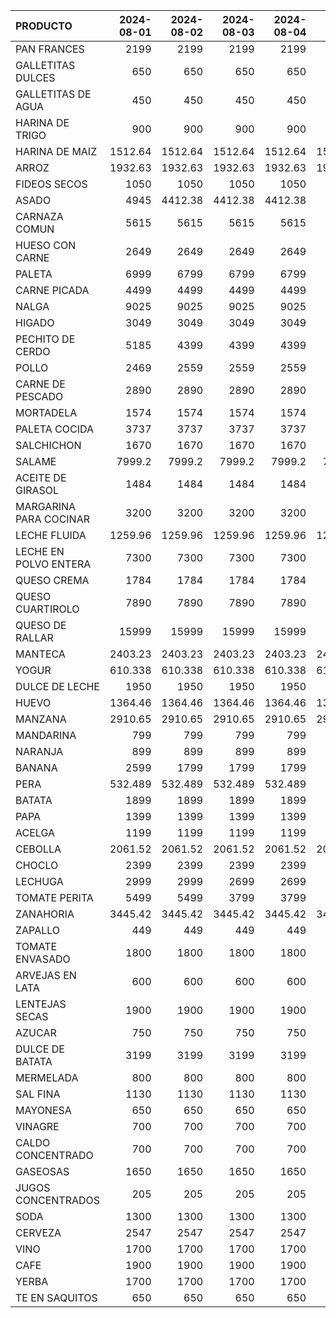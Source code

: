 | PRODUCTO               |   2024-08-01 |   2024-08-02 |   2024-08-03 |   2024-08-04 |   2024-08-05 |   2024-08-06 |   2024-08-07 |   2024-08-08 |   2024-08-09 |   2024-08-10 |   2024-08-11 |   2024-08-12 |   2024-08-13 |   2024-08-14 |   2024-08-15 |   2024-08-16 |   2024-08-17 |   2024-08-18 |   2024-08-19 |
|:-----------------------|-------------:|-------------:|-------------:|-------------:|-------------:|-------------:|-------------:|-------------:|-------------:|-------------:|-------------:|-------------:|-------------:|-------------:|-------------:|-------------:|-------------:|-------------:|-------------:|
| PAN FRANCES            |     2199     |     2199     |     2199     |     2199     |     2199     |     2199     |     2199     |     2499     |     2499     |     2499     |     2499     |     2499     |     2499     |     2599     |     2599     |     2599     |     2599     |     2599     |     2599     |
| GALLETITAS DULCES      |      650     |      650     |      650     |      650     |      650     |      650     |      650     |      650     |      650     |      650     |      650     |      650     |      650     |      650     |      650     |      650     |      650     |      650     |      650     |
| GALLETITAS DE AGUA     |      450     |      450     |      450     |      450     |      450     |      450     |      450     |      450     |      450     |      450     |      450     |      450     |      450     |      450     |      450     |      450     |      450     |      450     |      450     |
| HARINA DE TRIGO        |      900     |      900     |      900     |      900     |      900     |      900     |      900     |      900     |      900     |      950     |      950     |      950     |      950     |      950     |      950     |      950     |      950     |      950     |      950     |
| HARINA DE MAIZ         |     1512.64  |     1512.64  |     1512.64  |     1512.64  |     1512.64  |     1512.64  |     1512.64  |     1512.64  |     1512.64  |     1512.64  |     1512.64  |     1512.64  |     1512.64  |     1512.64  |     1512.64  |     1512.64  |     1512.64  |     1512.64  |     1512.64  |
| ARROZ                  |     1932.63  |     1932.63  |     1932.63  |     1932.63  |     1932.63  |     1932.63  |     1932.63  |     1932.63  |     1932.63  |     1970.53  |     1970.53  |     1970.53  |     1970.53  |     1970.53  |     1970.53  |     1970.53  |     1970.53  |     1970.53  |     1970.53  |
| FIDEOS SECOS           |     1050     |     1050     |     1050     |     1050     |     1050     |     1050     |     1065.22  |     1065.22  |     1065.22  |     1065.22  |     1065.22  |     1065.22  |     1065.22  |     1065.22  |     1065.22  |     1065.22  |     1065.22  |     1065.22  |     1065.22  |
| ASADO                  |     4945     |     4412.38  |     4412.38  |     4412.38  |     4945     |     4945     |     4945     |     4945     |     4564.56  |     4564.56  |     4564.56  |     4412.38  |     4412.38  |     4412.38  |     4412.38  |     5789.58  |     5789.58  |     5789.58  |     5789.58  |
| CARNAZA COMUN          |     5615     |     5615     |     5615     |     5615     |     5615     |     5615     |     5615     |     5615     |     5615     |     5615     |     5615     |     5615     |     5615     |     5615     |     5615     |     5615     |     5615     |     5615     |     5615     |
| HUESO CON CARNE        |     2649     |     2649     |     2649     |     2649     |     2649     |     2649     |     2649     |     2649     |     2649     |     2649     |     2649     |     2649     |     2649     |     2649     |     2649     |     2649     |     2649     |     2649     |     2649     |
| PALETA                 |     6999     |     6799     |     6799     |     6799     |     6999     |     6999     |     6999     |     6999     |     6799     |     6799     |     6799     |     6799     |     6799     |     6799     |     6799     |     9249     |     9249     |     9249     |     6799     |
| CARNE PICADA           |     4499     |     4499     |     4499     |     4499     |     4499     |     4499     |     4499     |     4499     |     4499     |     4499     |     4499     |     3999     |     3999     |     3999     |     3999     |     4499     |     4499     |     4499     |     4499     |
| NALGA                  |     9025     |     9025     |     9025     |     9025     |     9025     |     9025     |     9025     |     9025     |     9025     |     9025     |     9025     |     9025     |     9025     |     9025     |     9025     |     9025     |     9025     |     9025     |     9025     |
| HIGADO                 |     3049     |     3049     |     3049     |     3049     |     3049     |     3049     |     3049     |     3049     |     3049     |     3049     |     3049     |     3049     |     3049     |     3049     |     3049     |     3049     |     3049     |     3049     |     3049     |
| PECHITO DE CERDO       |     5185     |     4399     |     4399     |     4399     |     5185     |     5185     |     5185     |     5185     |     4399     |     4399     |     4399     |     5295     |     5295     |     5295     |     5505     |     5505     |     5505     |     5505     |     5505     |
| POLLO                  |     2469     |     2559     |     2559     |     2559     |     2559     |     2559     |     2559     |     2559     |     2559     |     2559     |     2559     |     2559     |     2559     |     2559     |     2559     |     2559     |     2559     |     2559     |     2559     |
| CARNE DE PESCADO       |     2890     |     2890     |     2890     |     2890     |     2890     |     2890     |     2890     |     2890     |     2890     |     2890     |     2890     |     2890     |     2890     |     2890     |     2890     |     2890     |     2890     |     2890     |     2890     |
| MORTADELA              |     1574     |     1574     |     1574     |     1574     |     1574     |     1731     |     1731     |     1731     |     1731     |     1731     |     1731     |     1731     |     1731     |     1731     |     1731     |     1731     |     1731     |     1731     |     1731     |
| PALETA COCIDA          |     3737     |     3737     |     3737     |     3737     |     3737     |     4111     |     4111     |     4111     |     4111     |     4111     |     4111     |     4111     |     4111     |     4111     |     4111     |     4111     |     4111     |     4111     |     4111     |
| SALCHICHON             |     1670     |     1670     |     1670     |     1670     |     1670     |     1837.49  |     1837.49  |     1837.49  |     1837.49  |     1837.49  |     1837.49  |     1837.49  |     1837.49  |     1837.49  |     1837.49  |     1837.49  |     1837.49  |     1837.49  |     1837.49  |
| SALAME                 |     7999.2   |     7999.2   |     7999.2   |     7999.2   |     7999.2   |     8799.2   |     8799.2   |     8799.2   |     8799.2   |     8799.2   |     8799.2   |     8799.2   |     8799.2   |     8799.2   |     8799.2   |     8799.2   |     8799.2   |     8799.2   |     8799.2   |
| ACEITE DE GIRASOL      |     1484     |     1484     |     1484     |     1484     |     1484     |     1484     |     1484     |     1484     |     1484     |     1484     |     1484     |     1484     |     1484     |     1484     |     1484     |     1484     |     1484     |     1484     |     1484     |
| MARGARINA PARA COCINAR |     3200     |     3200     |     3200     |     3200     |     3200     |     3200     |     3200     |     3200     |     3200     |     3200     |     3200     |     3200     |     3200     |     3283.12  |     3283.12  |     3283.12  |     3283.12  |     3283.12  |     3283.12  |
| LECHE FLUIDA           |     1259.96  |     1259.96  |     1259.96  |     1259.96  |     1259.96  |     1259.96  |     1259.96  |     1259.96  |     1259.96  |     1259.96  |     1259.96  |     1259.96  |     1259.96  |     1259.96  |     1259.96  |     1259.96  |     1259.96  |     1259.96  |     1259.96  |
| LECHE EN POLVO ENTERA  |     7300     |     7300     |     7300     |     7300     |     7300     |     7300     |     7300     |     7300     |     8450     |     8450     |     8450     |     8450     |     8450     |     8450     |     8450     |     8450     |     8450     |     8450     |     8450     |
| QUESO CREMA            |     1784     |     1784     |     1784     |     1784     |     1784     |     1784     |     1784     |     1784     |     1784     |     1784     |     1784     |     1784     |     1784     |     1784     |     1784     |     1784     |     1784     |     1784     |     1784     |
| QUESO CUARTIROLO       |     7890     |     7890     |     7890     |     7890     |     7890     |     8999     |     8999     |     8999     |     8999     |     8999     |     8999     |     8999     |     8999     |     8999     |     8999     |     8999     |     8999     |     8999     |     8999     |
| QUESO DE RALLAR        |    15999     |    15999     |    15999     |    15999     |    15999     |    15999     |    15999     |    15999     |    15999     |    15999     |    15999     |    15999     |    15999     |    15999     |    15999     |    15999     |    15999     |    15999     |    15999     |
| MANTECA                |     2403.23  |     2403.23  |     2403.23  |     2403.23  |     2403.23  |     2403.23  |     2403.23  |     2403.23  |     2403.23  |     2403.23  |     2403.23  |     2403.23  |     2403.23  |     2403.23  |     2403.23  |     2403.23  |     2403.23  |     2403.23  |     2403.23  |
| YOGUR                  |      610.338 |      610.338 |      610.338 |      610.338 |      610.338 |      610.338 |      610.338 |      610.338 |      610.338 |      610.338 |      610.338 |      610.338 |      610.338 |      656.765 |      656.765 |      656.765 |      656.765 |      656.765 |      656.765 |
| DULCE DE LECHE         |     1950     |     1950     |     1950     |     1950     |     1950     |     1950     |     1950     |     1950     |     1950     |     1950     |     1950     |     1950     |     1950     |     1950     |     1950     |     1950     |     1950     |     1950     |     1950     |
| HUEVO                  |     1364.46  |     1364.46  |     1364.46  |     1364.46  |     1364.46  |     1364.46  |     1364.46  |     1364.46  |     1364.46  |     1364.46  |     1364.46  |     1364.46  |     1364.46  |     1364.46  |     1364.46  |     1364.46  |     1364.46  |     1364.46  |     1364.46  |
| MANZANA                |     2910.65  |     2910.65  |     2910.65  |     2910.65  |     2910.65  |     2910.65  |     2910.65  |     2910.65  |     2910.65  |     2910.65  |     2910.65  |     2139.63  |     2139.63  |     2139.63  |     2139.63  |     2139.63  |     2139.63  |     2139.63  |     2910.65  |
| MANDARINA              |      799     |      799     |      799     |      799     |      799     |      799     |      799     |      799     |      799     |      799     |      799     |      799     |      799     |      799     |      799     |      799     |      799     |      799     |      799     |
| NARANJA                |      899     |      899     |      899     |      899     |      899     |      899     |      899     |      899     |      899     |      899     |      899     |      899     |      899     |      899     |      899     |      899     |      899     |      899     |      899     |
| BANANA                 |     2599     |     1799     |     1799     |     1799     |     1999     |     1999     |     1999     |     1999     |     1999     |     1999     |     1999     |     1999     |     1999     |     1999     |     2299     |     2299     |     2299     |     2299     |     2299     |
| PERA                   |      532.489 |      532.489 |      532.489 |      532.489 |      999     |      532.489 |      532.489 |      532.489 |      532.489 |      532.489 |      532.489 |      999     |      665.778 |      665.778 |      665.778 |      665.778 |      532.489 |      532.489 |      665.778 |
| BATATA                 |     1899     |     1899     |     1899     |     1899     |     1899     |     1899     |     1899     |     1899     |     2199     |     2199     |     2199     |     2199     |     2199     |     2199     |     2199     |     2199     |     2199     |     2199     |     2199     |
| PAPA                   |     1399     |     1399     |     1399     |     1399     |     1399     |     1399     |     1399     |     1399     |     1399     |     1399     |     1399     |     1399     |     1399     |     1399     |     1399     |     1399     |     1799     |     1799     |     1799     |
| ACELGA                 |     1199     |     1199     |     1199     |     1199     |     1199     |     1199     |     1199     |     1199     |     1199     |     1199     |     1243.42  |     1243.42  |     1243.42  |     1243.42  |     1243.42  |     1243.42  |     1243.42  |     1243.42  |     1243.42  |
| CEBOLLA                |     2061.52  |     2061.52  |     2061.52  |     2061.52  |     2061.52  |     2061.52  |     2061.52  |     2061.52  |     2061.52  |     2061.52  |     2061.52  |     2061.52  |     2061.52  |     2061.52  |     2061.52  |     2061.52  |     2061.52  |     2061.52  |     2061.52  |
| CHOCLO                 |     2399     |     2399     |     2399     |     2399     |     2399     |     2399     |     2399     |     2599     |     2599     |     2599     |     2599     |     2599     |     2999     |     2999     |     2499     |     2499     |     2499     |     2499     |     2499     |
| LECHUGA                |     2999     |     2999     |     2699     |     2699     |     3499     |     3499     |     3499     |     3499     |     3499     |     3499     |     3499     |     3499     |     3499     |     3499     |     3499     |     3499     |     3299     |     3299     |     3299     |
| TOMATE PERITA          |     5499     |     5499     |     3799     |     3799     |     4499     |     3499     |     3499     |     2999     |     2499     |     2499     |     2499     |     2499     |     2499     |     2499     |     2499     |     2999     |     2999     |     2999     |     2499     |
| ZANAHORIA              |     3445.42  |     3445.42  |     3445.42  |     3445.42  |     3445.42  |     3445.42  |     3445.42  |     3445.42  |     3445.42  |     3445.42  |     3445.42  |     3445.42  |     3445.42  |     3445.42  |     3445.42  |     3445.42  |     3445.42  |     3445.42  |     3445.42  |
| ZAPALLO                |      449     |      449     |      449     |      449     |      449     |      449     |      489     |      489     |      489     |      489     |      489     |      489     |      489     |      489     |      489     |      489     |      599     |      599     |      599     |
| TOMATE ENVASADO        |     1800     |     1800     |     1800     |     1800     |     1800     |     1800     |     1800     |     1800     |     1800     |     1800     |     1800     |     1800     |     1800     |     1800     |     1800     |     1800     |     1800     |     1800     |     1800     |
| ARVEJAS EN LATA        |      600     |      600     |      600     |      600     |      600     |      600     |      600     |      600     |      600     |      600     |      600     |      600     |      600     |      600     |      600     |      600     |      600     |      600     |      600     |
| LENTEJAS SECAS         |     1900     |     1900     |     1900     |     1900     |     1900     |     1900     |     1900     |     1900     |     1900     |     2000     |     2000     |     2000     |     2000     |     2000     |     2000     |     2000     |     2000     |     2000     |     2000     |
| AZUCAR                 |      750     |      750     |      750     |      750     |      750     |      750     |      750     |      750     |      628.03  |      628.03  |      628.03  |      628.03  |      628.03  |      628.03  |      628.03  |      628.03  |      628.03  |      628.03  |      628.03  |
| DULCE DE BATATA        |     3199     |     3199     |     3199     |     3199     |     3199     |     3199     |     3199     |     3199     |     3199     |     3199     |     3199     |     3199     |     3199     |     3199     |     3199     |     3199     |     3199     |     3199     |     3199     |
| MERMELADA              |      800     |      800     |      800     |      800     |      800     |      800     |      800     |      800     |      800     |      800     |      800     |      800     |      800     |      800     |      800     |      800     |      800     |      800     |      800     |
| SAL FINA               |     1130     |     1130     |     1130     |     1130     |     1130     |     1130     |     1130     |     1130     |     1130     |     1130     |     1130     |     1130     |     1130     |     1130     |     1130     |     1150     |     1150     |     1150     |     1150     |
| MAYONESA               |      650     |      650     |      650     |      650     |      650     |      650     |      650     |      650     |      650     |      650     |      650     |      650     |      700     |      700     |      700     |      700     |      700     |      700     |      700     |
| VINAGRE                |      700     |      700     |      700     |      700     |      700     |      700     |      940.625 |      940.625 |      940.625 |      940.625 |      940.625 |      940.625 |      940.625 |      940.625 |      940.625 |      940.625 |      940.625 |      940.625 |      940.625 |
| CALDO CONCENTRADO      |      700     |      700     |      700     |      700     |      700     |      700     |      700     |      700     |      700     |      700     |      700     |      700     |      700     |      700     |      750     |      750     |      750     |      750     |      750     |
| GASEOSAS               |     1650     |     1650     |     1650     |     1650     |     1650     |     1650     |     1650     |     1650     |     1650     |     1650     |     1650     |     1650     |     1650     |     1650     |     1650     |     1650     |     1650     |     1650     |     1650     |
| JUGOS CONCENTRADOS     |      205     |      205     |      205     |      205     |      205     |      205     |      202     |      202     |      202     |      202     |      202     |      202     |      202     |      202     |      202     |      202     |      202     |      202     |      202     |
| SODA                   |     1300     |     1300     |     1300     |     1300     |     1300     |     1300     |     1300     |     1300     |     1300     |     1300     |     1300     |     1300     |     1300     |     1300     |     1300     |     1230     |     1230     |     1230     |     1230     |
| CERVEZA                |     2547     |     2547     |     2547     |     2547     |     2547     |     2547     |     2547     |     2547     |     2547     |     2547     |     2547     |     2547     |     2547     |     2547     |     2547     |     2698     |     2698     |     2698     |     2698     |
| VINO                   |     1700     |     1700     |     1700     |     1700     |     1700     |     1700     |     1700     |     1700     |     1700     |     1700     |     1700     |     1700     |     1700     |     1700     |     1700     |     1700     |     1700     |     1700     |     1700     |
| CAFE                   |     1900     |     1900     |     1900     |     1900     |     1900     |     1900     |     1900     |     1900     |     1900     |     1928.15  |     1928.15  |     1928.15  |     1928.15  |     1928.15  |     1928.15  |     1928.15  |     1928.15  |     1928.15  |     1928.15  |
| YERBA                  |     1700     |     1700     |     1700     |     1700     |     1700     |     1700     |     1700     |     1700     |     1700     |     1700     |     1700     |     1700     |     1700     |     1700     |     1700     |     1700     |     1700     |     1700     |     1700     |
| TE EN SAQUITOS         |      650     |      650     |      650     |      650     |      650     |      650     |      650     |      650     |      650     |      650     |      650     |      650     |      650     |      650     |      650     |      650     |      650     |      650     |      650     |